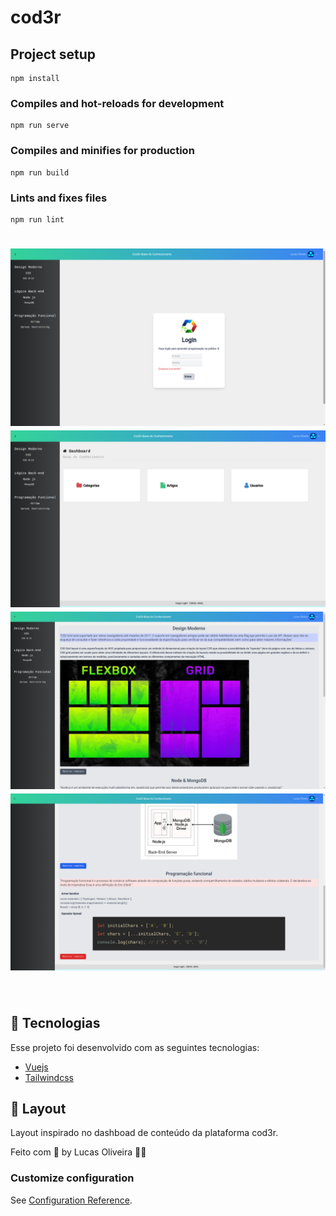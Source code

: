 # cod3r

## Project setup
```
npm install
```

### Compiles and hot-reloads for development
```
npm run serve
```

### Compiles and minifies for production
```
npm run build
```

### Lints and fixes files
```
npm run lint
```
<p align="center">
</p>

<h1 align="center">
    <img src=".github/1.png" />
    <img src=".github/2.png" />
    <img src=".github/3.png" />
    <img src=".github/4.png" />
</h1>

<br>

## 🧪 Tecnologias

Esse projeto foi desenvolvido com as seguintes tecnologias:

- [Vuejs](https://vuejs.org/)
- [Tailwindcss](https://tailwindcss.com/)

## 🔖 Layout
Layout inspirado no dashboad de conteúdo da plataforma cod3r.

Feito com 💜 by Lucas Oliveira 👋🏻



### Customize configuration
See [Configuration Reference](https://cli.vuejs.org/config/).
